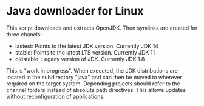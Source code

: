 # Java downloader for Linux
This script downloads and extracts OpenJDK. Then symlinks are created for three chanels:

- lastest: Points to the latest JDK version. Currently JDK 14
- stable: Points to the latest LTS version. Currently JDK 11
- oldstable: Legacy version of JDK. Currently JDK 1.8

This is "work in progress". When executed, the JDK distributions are located in the subdirectory "java" and can then be moved to wherever required on the target system. Depending projects should refer to the channel folders instead of absolute path directives. This allows updates without reconfiguration of applications.